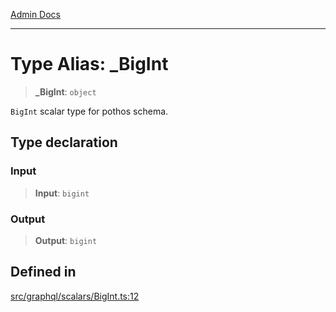 [Admin Docs](/)

***

# Type Alias: \_BigInt

> **\_BigInt**: `object`

`BigInt` scalar type for pothos schema.

## Type declaration

### Input

> **Input**: `bigint`

### Output

> **Output**: `bigint`

## Defined in

[src/graphql/scalars/BigInt.ts:12](https://github.com/NishantSinghhhhh/talawa-api/blob/ff0f1d6ae21d3428519b64e42fe3bfdff573cb6e/src/graphql/scalars/BigInt.ts#L12)
